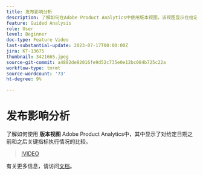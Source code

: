 ```yaml
---
title: 发布影响分析
description: 了解如何在Adobe Product Analytics中使用版本视图，该视图显示在给定日期之前和之后如何执行关键指示器的比较。
feature: Guided Analysis
role: User
level: Beginner
doc-type: Feature Video
last-substantial-update: 2023-07-17T00:00:00Z
jira: KT-13675
thumbnail: 3421665.jpeg
source-git-commit: a4882de82016fe9d52c735e0e12bc084b725c22a
workflow-type: tm+mt
source-wordcount: '73'
ht-degree: 9%

---
```



# 发布影响分析

了解如何使用 **版本视图** Adobe Product Analytics中，其中显示了对给定日期之前和之后关键指标执行情况的比较。

>[!VIDEO](https://video.tv.adobe.com/v/3421665/?learn=on)

有关更多信息，请访问[文档](https://experienceleague.adobe.com/docs/analytics-platform/using/guided-analysis/impact/release.html)。
